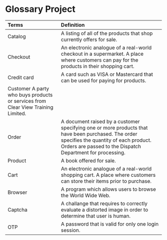 # Glossary Project

| Terms | Definition |
| :---- | :--------- | 
| Catalog | A listing of all of the products that shop currently offers for sale. |
| Checkout | An electronic analogue of a real-world checkout in a supermarket. A place where customers can pay for the products in their shopping cart. |
| Credit card | A card such as VISA or Mastercard that can be used for paying for products. |
| Customer A party who buys products or services from Clear View Training Limited.
| Order | A document raised by a customer specifying one or more products that have been purchased. The order specifies the quantity of each product. Orders are passed to the Dispatch Department for processing. |
| Product | A book offered for sale. |
| Cart | An electronic analogue of a real-world shopping cart. A place where customers can store their items prior to purchase. |
| Browser | A program which allows users to browse the World Wide Web. |
| Captcha | A challange that requires to correctly evaluate a distorted image in order to determine that user is human. |
| OTP | A password that is valid for only one login session. |
